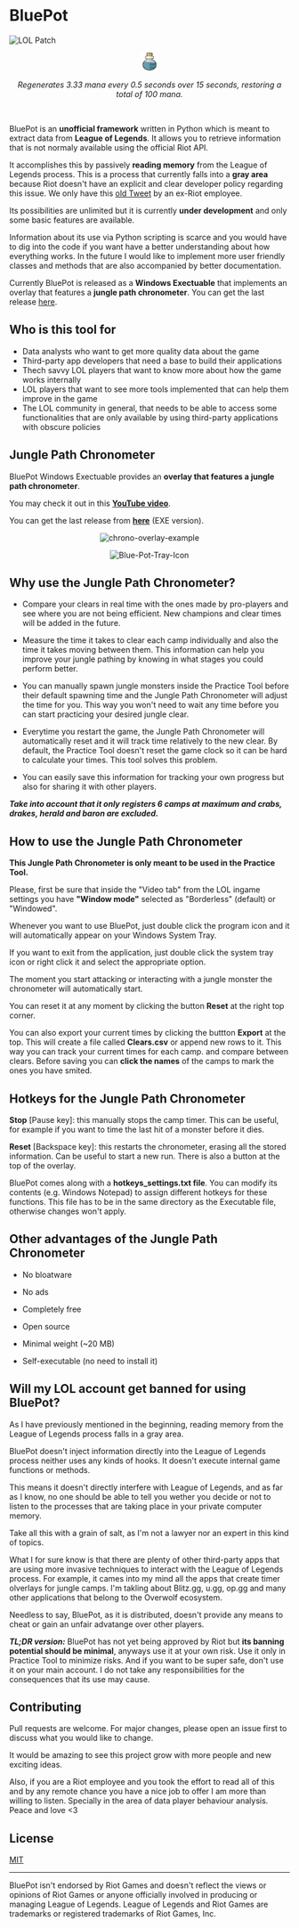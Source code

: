 
# BluePot


![LOL Patch](https://img.shields.io/endpoint?url=https%3A%2F%2Fraw.githubusercontent.com%2Fj4n7%2Fbluepot%2Fdevelop%2Fdata%2Fbadge.json)


<p align="center">
<img src="https://raw.githubusercontent.com/j4n7/bluepot/master/src/img/potion.png?raw=true" alt="LOLFF15 Logo" width="32" height="32">
</p>

<p align="center">
<i>Regenerates 3.33 mana every 0.5 seconds over 15 seconds, restoring a total of 100 mana.</i>
</p>
<br>

BluePot is an **unofficial framework** written in Python which is meant to extract data from **League of Legends**. It allows you to retrieve information that is not normaly available using the official Riot API.

It accomplishes this by passively **reading memory** from the League of Legends process. This is a process that currently falls into a **gray area** because Riot doesn't have an explicit and clear developer policy regarding this issue. We only have this [old Tweet](https://twitter.com/gchorba/status/1350180195051794432) by an ex-Riot employee.

Its possibilities are unlimited but it is currently **under development** and only some basic features are available.

Information about its use via Python scripting is scarce and you would have to dig into the code if you want have a better understanding about how everything works. In the future I would like to implement more user friendly classes and methods that are also accompanied by better documentation.

Currently BluePot is released as a **Windows Exectuable** that implements an overlay that features a **jungle path chronometer**. You can get the last release [here](https://github.com/j4n7/bluepot/releases).



## Who is this tool for

- Data analysts who want to get more quality data about the game
- Third-party app developers that need a base to build their applications
- Thech savvy LOL players that want to know more about how the game works internally
- LOL players that want to see more tools implemented that can help them improve in the game
- The LOL community in general, that needs to be able to access some functionalities that are only available by using third-party applications with obscure policies



## Jungle Path Chronometer

BluePot Windows Exectuable provides an **overlay that features a jungle path chronometer**.

You may check it out in this **[YouTube video](https://www.youtube.com/watch?v=eNIXUO_p6cw)**.

You can get the last release from **[here](https://github.com/j4n7/bluepot/releases)** (EXE version).

<p align="center">
<img src="https://i.ibb.co/55pdhWg/chrono-overlay-example.png" alt="chrono-overlay-example" border="0">
</p>

<p align="center">
<img src="https://i.ibb.co/ZzrSs36/Blue-Pot-Tray-Icon.png" alt="Blue-Pot-Tray-Icon" border="0">
</p>



## Why use the Jungle Path Chronometer?

- Compare your clears in real time with the ones made by pro-players and see where you are not being efficient. New champions and clear times will be added in the future.

- Measure the time it takes to clear each camp individually and also the time it takes moving between them. This information can help you improve your jungle pathing by knowing in what stages you could perform better.

- You can manually spawn jungle monsters inside the Practice Tool before their default spawning time and the Jungle Path Chronometer will adjust the time for you. This way you won't need to wait any time before you can start practicing your desired jungle clear.

- Everytime you restart the game, the Jungle Path Chronometer will automatically reset and it will track time relatively to the new clear. By default, the Practice Tool doesn't reset the game clock so it can be hard to calculate your times. This tool solves this problem.

- You can easily save this information for tracking your own progress but also for sharing it with other players.

***Take into account that it only registers 6 camps at maximum and crabs, drakes, herald and baron are excluded.***



## How to use the Jungle Path Chronometer

**This Jungle Path Chronometer is only meant to be used in the Practice Tool.**

Please, first be sure that inside the "Video tab" from the LOL ingame settings you have **"Window mode"** selected as "Borderless" (default) or "Windowed".

Whenever you want to use BluePot, just double click the program icon and it will automatically appear on your Windows System Tray.

If you want to exit from the application, just double click the system tray icon or right click it and select the appropriate option.

The moment you start attacking or interacting with a jungle monster the chronometer will automatically start.

You can reset it at any moment by clicking the button **Reset** at the right top corner.

You can also export your current times by clicking the buttton **Export** at the top. This will create a file called **Clears.csv** or append new rows to it. This way you can track your current times for each camp. and compare between clears. Before saving you can **click the names** of the camps to mark the ones you have smited.



## Hotkeys for the Jungle Path Chronometer

**Stop** [Pause key]: this manually stops the camp timer. This can be useful, for example if you want to time the last hit of a monster before it dies.

**Reset** [Backspace key]: this restarts the chronometer, erasing all the stored information. Can be useful to start a new run. There is also a button at the top of the overlay.

BluePot comes along with a **hotkeys_settings.txt file**. You can modify its contents (e.g. Windows Notepad) to assign different hotkeys for these functions. This file has to be in the same directory as the Executable file, otherwise changes won't apply.



## Other advantages of the Jungle Path Chronometer

- No bloatware

- No ads

- Completely free

- Open source

- Minimal weight (~20 MB)

- Self-executable (no need to install it)



## Will my LOL account get banned for using BluePot?

As I have previously mentioned in the beginning, reading memory from the League of Legends process falls in a gray area.

BluePot doesn't inject information directly into the League of Legends process neither uses any kinds of hooks. It doesn't execute internal game functions or methods. 

This means it doesn't directly interfere with League of Legends, and as far as I know, no one should be able to tell you wether you decide or not to listen to the processes that are taking place in your private computer memory.

Take all this with a grain of salt, as I'm not a lawyer nor an expert in this kind of topics.

What I for sure know is that there are plenty of other third-party apps that are using more invasive techniques to interact with the League of Legends process. For example, it cames into my mind all the apps that create timer olverlays for jungle camps. I'm takling about Blitz.gg, u.gg, op.gg and many other applications that belong to the Overwolf ecosystem.

Needless to say, BluePot, as it is distributed, doesn't provide any means to cheat or gain an unfair advatange over other players.

***TL;DR version:*** BluePot has not yet being approved by Riot but **its banning potential should be minimal**, anyways use it at your own risk. Use it only in Practice Tool to minimize risks. And if you want to be super safe, don't use it on your main account. I do not take any responsibilities for the consequences that its use may cause.



## Contributing

Pull requests are welcome. For major changes, please open an issue first to discuss what you would like to change.

It would be amazing to see this project grow with more people and new exciting ideas.

Also, if you are a Riot employee and you took the effort to read all of this and by any remote chance you have a nice job to offer I am more than willing to listen. Specially in the area of data player behaviour analysis. Peace and love <3



## License

[MIT](https://choosealicense.com/licenses/mit/)



---
BluePot isn't endorsed by Riot Games and doesn't reflect the views or opinions of Riot Games or anyone officially involved in producing or managing League of Legends. League of Legends and Riot Games are trademarks or registered trademarks of Riot Games, Inc.